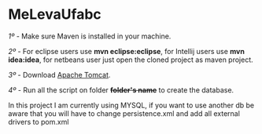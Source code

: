 <h1>MeLevaUfabc</h1>

<p><i>1º</i> - Make sure Maven is installed in your machine.</p>
<p><i>2º</i> - For eclipse users use <strong>mvn eclipse:eclipse</strong>, for Intellij users use <strong>mvn idea:idea</strong>, for netbeans user just open the cloned project as maven project.</p>
<p><i>3º</i> - Download <a href="http://tomcat.apache.org/">Apache Tomcat</a>.</p>
<p><i>4º</i> - Run all the script on folder <strong><del>folder's name</del></strong> to create the database.</p> 
<span>In this project I am currently using MYSQL, if you want to use another db be aware that you will have to change persistence.xml and add all external drivers to pom.xml</span>
